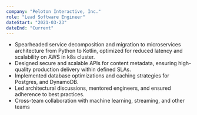 ```yaml
---
company: "Peloton Interactive, Inc."
role: "Lead Software Engineer"
dateStart: "2021-03-23"
dateEnd: "Current"
---
```


* Spearheaded service decomposition and migration to microservices architecture from Python to Kotlin, optimized for reduced latency and scalability on AWS in k8s cluster.
* Designed secure and scalable APIs for content metadata, ensuring high-quality production delivery within defined SLAs.
* Implemented database optimizations and caching strategies for Postgres, and DynamoDB.
* Led architectural discussions, mentored engineers, and ensured adherence to best practices.
* Cross-team collaboration with machine learning, streaming, and other teams
